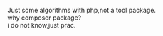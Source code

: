 Just some algorithms with php,not a tool package.  
why composer package?  
i do not know,just prac.